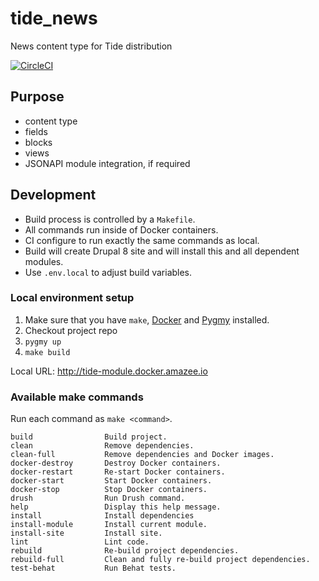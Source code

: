 # tide_news
News content type for Tide distribution

[![CircleCI](https://circleci.com/gh/dpc-sdp/tide_news.svg?style=svg&circle-token=401351ec1dc47267183b8758f741cbf5908aff14)](https://circleci.com/gh/dpc-sdp/tide_news)

## Purpose
- content type
- fields
- blocks
- views
- JSONAPI module integration, if required

## Development

- Build process is controlled by a `Makefile`.
- All commands run inside of Docker containers.
- CI configure to run exactly the same commands as local.
- Build will create Drupal 8 site and will install this and all dependent modules.
- Use `.env.local` to adjust build variables.

### Local environment setup
1. Make sure that you have `make`, [Docker](https://www.docker.com/) and [Pygmy](https://docs.amazee.io/local_docker_development/pygmy.html) installed.
2. Checkout project repo
3. `pygmy up`
4. `make build`

Local URL: http://tide-module.docker.amazee.io 

### Available make commands
Run each command as `make <command>`.
  ```
  build                Build project.
  clean                Remove dependencies.
  clean-full           Remove dependencies and Docker images.
  docker-destroy       Destroy Docker containers.
  docker-restart       Re-start Docker containers.
  docker-start         Start Docker containers.
  docker-stop          Stop Docker containers.
  drush                Run Drush command.
  help                 Display this help message.
  install              Install dependencies
  install-module       Install current module.
  install-site         Install site.
  lint                 Lint code.
  rebuild              Re-build project dependencies.
  rebuild-full         Clean and fully re-build project dependencies.
  test-behat           Run Behat tests.
  ```
